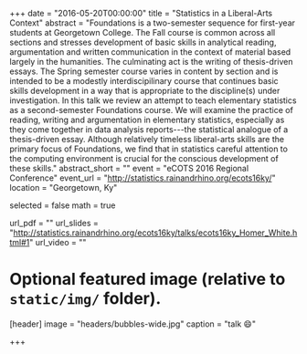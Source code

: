 +++
date = "2016-05-20T00:00:00"
title = "Statistics in a Liberal-Arts Context"
abstract = "Foundations is a two-semester sequence for first-year students at Georgetown College. The Fall course is common across all sections and stresses development of basic skills in analytical reading, argumentation and written communication in the context of material based largely in the humanities. The culminating act is the writing of thesis-driven essays. The Spring semester course varies in content by section and is intended to be a modestly interdiscipilinary course that continues basic skills development in a way that is appropriate to the discipline(s) under investigation. In this talk we review an attempt to teach elementary statistics as a second-semester Foundations course. We will examine the practice of reading, writing and argumentation in elementary statistics, especially as they come together in data analysis reports---the statistical analogue of a thesis-driven essay. Although relatively timeless liberal-arts skills are the primary focus of Foundations, we find that in statistics careful attention to the computing environment is crucial for the conscious development of these skills."
abstract_short = ""
event = "eCOTS 2016 Regional Conference"
event_url = "http://statistics.rainandrhino.org/ecots16ky/"
location = "Georgetown, Ky"

selected = false
math = true

url_pdf = ""
url_slides = "http://statistics.rainandrhino.org/ecots16ky/talks/ecots16ky_Homer_White.html#1"
url_video = ""

# Optional featured image (relative to `static/img/` folder).
[header]
image = "headers/bubbles-wide.jpg"
caption = "talk :smile:"

+++
